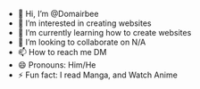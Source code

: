- 👋 Hi, I’m @Domairbee
- 👀 I’m interested in creating websites
- 🌱 I’m currently learning how to create websites
- 💞️ I’m looking to collaborate on N/A
- 📫 How to reach me DM
- 😄 Pronouns: Him/He
- ⚡ Fun fact: I read Manga, and Watch Anime

<!---
Domairbee/Domairbee is a ✨ special ✨ repository because its `README.md` (this file) appears on your GitHub profile.
You can click the Preview link to take a look at your changes.
--->
